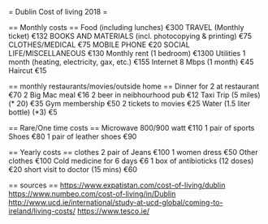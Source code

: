 = Dublin Cost of living 2018 =

== Monthly costs ==
Food (including lunches)                                     €300
TRAVEL (Monthly ticket)                                      €132
BOOKS AND MATERIALS (incl. photocopying & printing)          €75
CLOTHES/MEDICAL                                              €75
MOBILE PHONE                                                 €20
SOCIAL LIFE/MISCELLANEOUS                                    €130
Monthly rent (1 bedroom)                                     €1300
Utilities 1 month (heating, electricity, gax, etc.)          €155
Internet 8 Mbps (1 month)                                    €45
Haircut                                                      €15


== monthly restaurants/movies/outside home ==
Dinner for 2 at restaurant                                   €70
2 Big Mac meal                                               €16
2 beer in neibhourhood pub                                   €12
Taxi Trip (5 miles) (* 20)                                   €35
Gym membership                                               €50
2 tickets to movies                                          €25
Water (1.5 liter bottle) (*3)                                €5





== Rare/One time costs ==
Microwave 800/900 watt                                       €110
1 pair of sports Shoes                                       €80
1 pair of leather shoes                                      €90


== Yearly costs ==
clothes
2 pair of Jeans                                              €100
1 women dress                                                €50
Other clothes                                                €100
Cold medicine for 6 days                                     €6
1 box of antibioticks (12 doses)                             €20
short visit to doctor (15 mins)                              €60



== sources ==
https://www.expatistan.com/cost-of-living/dublin
https://www.numbeo.com/cost-of-living/in/Dublin
http://www.ucd.ie/international/study-at-ucd-global/coming-to-ireland/living-costs/
https://www.tesco.ie/
